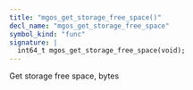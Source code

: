```yaml
---
title: "mgos_get_storage_free_space()"
decl_name: "mgos_get_storage_free_space"
symbol_kind: "func"
signature: |
  int64_t mgos_get_storage_free_space(void);
---
```


Get storage free space, bytes 


